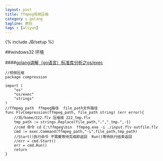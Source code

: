 ```yaml
---
layout: post
title: ffmpeg视频压缩
category : golang
tagline: 原创
tags : [aliyun]
---
```

{% include JB/setup %}

<!--{% include themes/custom-settings/time.html %}-->

##windows32 环境

####[golang讲解（go语言）标准库分析之os/exec](http://www.widuu.com/archives/01/927.html)

    //视频压缩
    package compression

    import (
    	"os"
    	"os/exec"
    	"strings"
    )
    //ffmpeg_path  ffmpeg路径  file_path文件路径
    func FlvCompression(ffmpeg_path, file_path string) (err error){
        //将/home/222.flv 压缩成 222_tmp.flv
    	tmp_path := strings.Replace(file_path,".","_tmp.",-1)
    	//cmd 命令 cd C:\ffmpeg\bin  ffmpeg.exe -i ./input.flv outfile.flv
    	cmd := exec.Command(ffmpeg_path,"-i",file_path,tmp_path)
    	//Start()执行命令 不需要等待完成即返回  Run()等待执行结束返回
    	//err = cmd.Start()
    	err = cmd.Run()
    	return
    }

